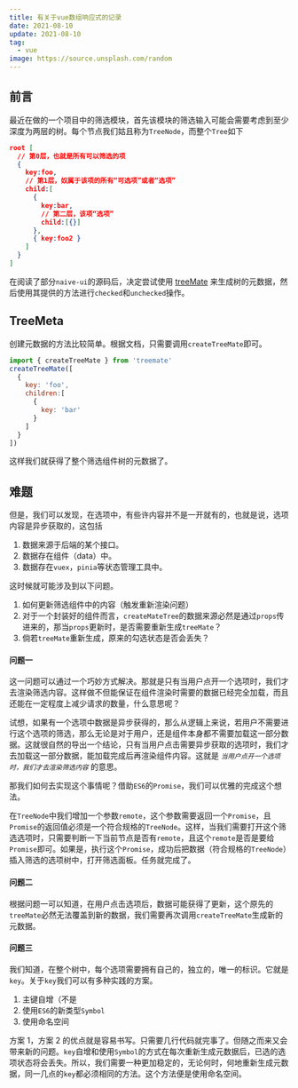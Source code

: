 ```yaml
---
title: 有关于vue数组响应式的记录
date: 2021-08-10
update: 2021-08-10
tag:
  - vue
image: https://source.unsplash.com/random
---
```


## 前言

最近在做的一个项目中的筛选模块，首先该模块的筛选输入可能会需要考虑到至少深度为两层的树。每个节点我们姑且称为`TreeNode`，而整个`Tree`如下

```json
root [
  // 第0层，也就是所有可以筛选的项
  {
    key:foo,
    // 第1层，奴属于该项的所有“可选项”或者“选项”
    child:[
      {
        key:bar,
        // 第二层，该项“选项”
        child:[{}]
      },
      { key:foo2 }
    ]
  }
]
```
在阅读了部分`naive-ui`的源码后，决定尝试使用 [treeMate](https://treemate.vercel.app/) 来生成树的元数据，然后使用其提供的方法进行`checked`和`unchecked`操作。

## TreeMeta

创建元数据的方法比较简单。根据文档，只需要调用`createTreeMate`即可。
```js
import { createTreeMate } from 'treemate'
createTreeMate([
  {
    key: 'foo',
    children:[
      {
        key: 'bar'
      }
    ]
  }
])
```
这样我们就获得了整个筛选组件树的元数据了。

## 难题

但是，我们可以发现，在选项中，有些许内容并不是一开就有的，也就是说，选项内容是异步获取的，这包括
1. 数据来源于后端的某个接口。
2. 数据存在组件（data）中。
3. 数据存在`vuex`，`pinia`等状态管理工具中。

这时候就可能涉及到以下问题。

1. 如何更新筛选组件中的内容（触发重新渲染问题）
2. 对于一个封装好的组件而言，`createMateTree`的数据来源必然是通过`props`传进来的，那当`props`更新时，是否需要重新生成`treeMate`？
3. 倘若`treeMate`重新生成，原来的勾选状态是否会丢失？

#### 问题一

这一问题可以通过一个巧妙方式解决。那就是只有当用户点开一个选项时，我们才去渲染筛选内容。这样做不但能保证在组件渲染时需要的数据已经完全加载，而且还能在一定程度上减少请求的数量，什么意思呢？

试想，如果有一个选项中数据是异步获得的，那么从逻辑上来说，若用户不需要进行这个选项的筛选，那么无论是对于用户，还是组件本身都不需要加载这一部分数据。这就很自然的导出一个结论，只有当用户点击需要异步获取的选项时，我们才去加载这一部分数据，能加载完成后再渲染组件内容。这就是 *`当用户点开一个选项时，我们才去渲染筛选内容`* 的意思。

那我们如何去实现这个事情呢？借助`ES6`的`Promise`，我们可以优雅的完成这个想法。

在`TreeNode`中我们增加一个参数`remote`，这个参数需要返回一个`Promise`，且`Promise`的返回值必须是一个符合规格的`TreeNode`。这样，当我们需要打开这个筛选选项时，只需要判断一下当前节点是否有`remote`，且这个`remote`是否是要给`Promise`即可。如果是，执行这个`Promise`，成功后把数据（符合规格的`TreeNode`）插入筛选的选项树中，打开筛选面板。任务就完成了。

#### 问题二

根据问题一可以知道，在用户点击选项后，数据可能获得了更新，这个原先的`treeMate`必然无法覆盖到新的数据，我们需要再次调用`createTreeMate`生成新的元数据。

#### 问题三

我们知道，在整个树中，每个选项需要拥有自己的，独立的，唯一的标识。它就是`key`。关于`key`我们可以有多种实践的方案。
1. 主键自增（不是
2. 使用`ES6`的新类型`Symbol`
3. 使用命名空间

方案 1，方案 2 的优点就是容易书写。只需要几行代码就完事了。但随之而来又会带来新的问题。`key`自增和使用`Symbol`的方式在每次重新生成元数据后，已选的选项状态将会丢失。所以，我们需要一种更加稳定的，无论何时，何地重新生成元数据，同一几点的`key`都必须相同的方法。这个方法便是使用命名空间。

